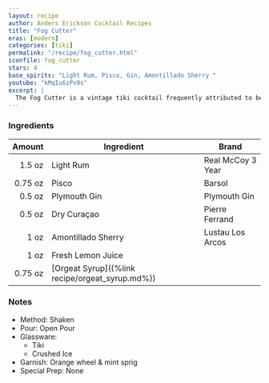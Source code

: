 ```yaml
---
layout: recipe
author: Anders Erickson Cocktail Recipes
title: "Fog Cutter"
eras: [modern]
categories: [tiki]
permalink: "/recipe/fog_cutter.html"
iconfile: fog_cutter
stars: 4
base_spirits: "Light Rum, Pisco, Gin, Amontillado Sherry "
youtube: "kMqIu6zPv9s"
excerpt: |
  The Fog Cutter is a vintage tiki cocktail frequently attributed to being invented by Victor Bergeron.  It's a complex blend of spirits, citrus juices, and orgeat syrup, creating a refreshing and invigorating drink.
---
```


### Ingredients

|  Amount | Ingredient                                      | Brand             |
| ------: | ----------------------------------------------- | ----------------- |
|  1.5 oz | Light Rum                                       | Real McCoy 3 Year |
| 0.75 oz | Pisco                                           | Barsol            |
|  0.5 oz | Plymouth Gin                                    | Plymouth Gin      |
|  0.5 oz | Dry Curaçao                                     | Pierre Ferrand    |
|    1 oz | Amontillado Sherry                              | Lustau Los Arcos  |
|    1 oz | Fresh Lemon Juice                               |
| 0.75 oz | [Orgeat Syrup]({%link recipe/orgeat_syrup.md%}) |

### Notes

- Method: Shaken
- Pour: Open Pour
- Glassware:
  - Tiki
  - Crushed Ice
- Garnish: Orange wheel & mint sprig
- Special Prep: None
